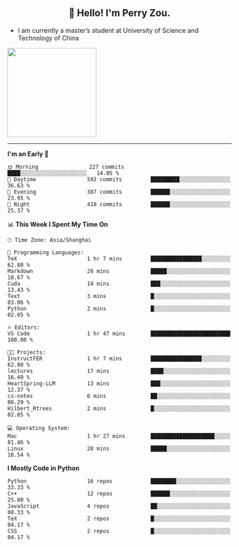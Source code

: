 <h2 align="center">👋 Hello! I'm Perry Zou.</h2>

- I am currently a master’s student at University of Science and Technology of China

<img height=200 align="center" src="https://github-readme-stats.vercel.app/api?username=zonepg" />

-------

<!--START_SECTION:waka-->
**I'm an Early 🐤** 

```text
🌞 Morning                227 commits         ████░░░░░░░░░░░░░░░░░░░░░   14.05 % 
🌆 Daytime                592 commits         █████████░░░░░░░░░░░░░░░░   36.63 % 
🌃 Evening                387 commits         ██████░░░░░░░░░░░░░░░░░░░   23.95 % 
🌙 Night                  410 commits         ██████░░░░░░░░░░░░░░░░░░░   25.37 % 
```


📊 **This Week I Spent My Time On** 

```text
🕑︎ Time Zone: Asia/Shanghai

💬 Programming Languages: 
TeX                      1 hr 7 mins         ████████████████░░░░░░░░░   62.80 % 
Markdown                 20 mins             █████░░░░░░░░░░░░░░░░░░░░   18.67 % 
Cuda                     14 mins             ███░░░░░░░░░░░░░░░░░░░░░░   13.43 % 
Text                     3 mins              █░░░░░░░░░░░░░░░░░░░░░░░░   03.06 % 
Python                   2 mins              █░░░░░░░░░░░░░░░░░░░░░░░░   02.05 % 

🔥 Editors: 
VS Code                  1 hr 47 mins        █████████████████████████   100.00 % 

🐱‍💻 Projects: 
InstructFER              1 hr 7 mins         ████████████████░░░░░░░░░   62.80 % 
lectures                 17 mins             ████░░░░░░░░░░░░░░░░░░░░░   16.49 % 
HeartSpring-LLM          13 mins             ███░░░░░░░░░░░░░░░░░░░░░░   12.37 % 
cs-notes                 6 mins              ██░░░░░░░░░░░░░░░░░░░░░░░   06.29 % 
Hilbert_Rtrees           2 mins              █░░░░░░░░░░░░░░░░░░░░░░░░   02.05 % 

💻 Operating System: 
Mac                      1 hr 27 mins        ████████████████████░░░░░   81.46 % 
Linux                    20 mins             █████░░░░░░░░░░░░░░░░░░░░   18.54 % 
```

**I Mostly Code in Python** 

```text
Python                   16 repos            ████████░░░░░░░░░░░░░░░░░   33.33 % 
C++                      12 repos            ██████░░░░░░░░░░░░░░░░░░░   25.00 % 
JavaScript               4 repos             ██░░░░░░░░░░░░░░░░░░░░░░░   08.33 % 
TeX                      2 repos             █░░░░░░░░░░░░░░░░░░░░░░░░   04.17 % 
CSS                      2 repos             █░░░░░░░░░░░░░░░░░░░░░░░░   04.17 % 
```




<!--END_SECTION:waka-->
